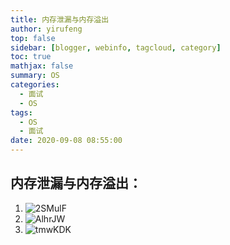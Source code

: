 ```yaml
---
title: 内存泄漏与内存溢出
author: yirufeng
top: false
sidebar: [blogger, webinfo, tagcloud, category]
toc: true
mathjax: false
summary: OS
categories: 
  - 面试
  - OS
tags:
  - OS
  - 面试
date: 2020-09-08 08:55:00
---
```

## 内存泄漏与内存溢出：

1. ![2SMulF](https://gitee.com/yirufeng/images/raw/master/uPic/2SMulF.png)
2. ![AlhrJW](https://gitee.com/yirufeng/images/raw/master/uPic/AlhrJW.png)
3. ![tmwKDK](https://gitee.com/yirufeng/images/raw/master/uPic/tmwKDK.png)


